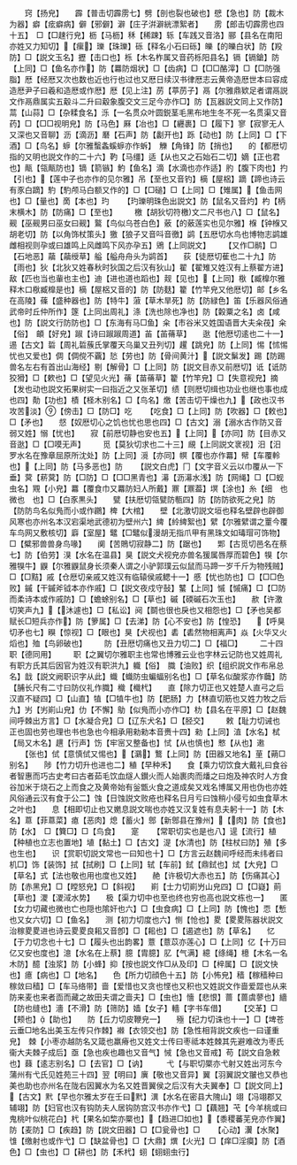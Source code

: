 <!-- { "loadSidebar": true } -->
　　窍【扬皃】　　霹【普击切霹雳七】劈【剖也裂也破也】憵【急也】防【裁木为器】癖【痃癖病】僻【邪僻】澼【庄子洴澼絖漂絮者】　　雳【郎击切霹雳也四十五】　□【□趚行皃】枥【马枥】秝【稀踈】轹【车践又音洛】郦【县名在南阳亦姓又力知切】【瘰】瓅【珠瓅】砾【释名小石曰砾】皪【的皪白状】防【羖防】□【説文玉名】攊【击口也】栎【木名柞属又音药栎阳县名】镉【镉鎗】防【上同】□【鱼名亦作】防【羃防烟状】□【齿病】□【□□酪滓】□【□防强脂】厯【经厯又次也数也近也行也过也又厯日续汉书律厯志云黄帝造厯世本曰容成造厯尹子曰羲和造厯或作厯】厯【见上注】苈【葶苈子】鬲【尔雅鼎欵足者谓鬲説文作鬲鼎属实五觳斗二升曰觳象腹交文三足今亦作□】防【瓦器説文同上又作防】蒚【山蒜】□【杂糅食名】泺【一名贯众叶圆鋭茎毛黑布地生冬不死一名贯渠又音药】□【□□视明皃】防【马色】厤【冶也】□【纒裹】□【履下】寥【寂寥无人又深也又音聊】沥【滴沥】磿【石声】防【劙开也】跞【动也】防【上同】□【下酒】□【鸟名】蝷【尔雅蟿螽螇蝷亦作蚸】　觻【角锋】防【捎也】　　的【都厯切指的又明也説文作的二十六】靮【马缰】适【从也又之石始石二切】嫡【正也君也】甋【瓴甋防也】镝【箭镞】魡【鱼名】滴【水滴也亦作适】肑【腹下肉也】扚【引也】【莲中子也亦作的见尔雅】吊【至也又音钓】樀【屋梠】蹢【蹄也诗云有豕白蹢】馰【馰颅马白额又作的】□【□磓】□【上同】□【雉属】【鱼击网也】□【量也】啇【本也】玓
　　【玓瓅明珠色出説文】防【鼠名又音灼】杓【柄末横木】防【防痛】□【至也】
　　檄【胡狄切符檄文二尺书也八】□【鼠名】觋【巫觋男曰巫女曰觋】鸄【鸟似乌苍白色】薂【的薂莲实也见尔雅】椺【钟椺又胡老切】防【以角饰杖策头】獥【狼子又音呌音徼】鹢【五厯切水鸟也博物志鹢雄雌相视则孕或曰雄鸣上风雌鸣下风亦孕五】鶂【上同説文】
　　【又作□鹝】□【石地恶】虉【虉绶草】艗【艗舟舟头为鹢首】　　荻【徒厯切萑也二十九】防【雨也】狄【北狄又姓春秋时狄国之后汉有狄山】翟【翟雉又姓汉有上蔡翟方进】敌【匹也当也軰也主也】迪【进也道也蹈也】觌【见也】【上同】梑【臧橰尔雅释木口梑臧橰是也】樀【屋梠又音的】防【防麸】籊【竹竿皃又他厯切】邮【乡名在高陵】蓧【盛种器也】防【特牛】蔋【草木旱死】防【防緑色】笛【乐器风俗通武帝时丘仲所作】篴【上同出周礼】涤【洗也除也净也】防【糓粟之名】卤【咸也】防【説文行防防也】□【东海有马□鱼】籴【市谷米又姓国语晋大夫籴茷】籴【俗】　頔【好皃】踧【诗曰踧踧周道】苖【苖蓨草】　　逖【他厯切逺也二十一】逷【古文】硩【周礼硩蔟氏掌覆天乌巢又丑列切】趯【跳皃】防【上同】惕【怵惕忧也又爱也】倜【倜傥不覊】悐【劳也】防【骨间黄汁】【説文鬀发】踢【防踢兽名左右有首出山海经】剔【解骨】□【上同】防【説文目赤又前厯切】诋【诋防狡猾】□【欶也】□【望见火光】蓨【苗蓨草】籊【竹竿皃】□【失意视皃】摘【发也动也説文拓果树实一曰指近之又张革切】绩【则厯切缉也功业也继也事也成也四】勣【功也】樍【柽木别名】□【鸟名】燩【苦击切干燥也九】【政也汉书攻苦淡】【傍击】□【防□】吃
　　【吃食】□【上同】防【吹器】□【敕也】□【矛也】　　惄【奴厯切心之饥也忧也思也四】□【古文】溺【溺水古作防又音弱又姓】愵【忧也】　　寂【前厯切静也安也五】【上同】【亦同】防【目赤又音逖】□【□嗼无声】
　　觅【莫狄切求也二十三】覛【上同説文衺视】汨【汨罗水名在豫章屈原所沈处】防【上同】漞【亦同】幎【覆也亦作羃】幦【车覆軨也】【上同】防【马多恶也】防
　　【説文白虎】冂【文字音义云以巾覆从一下垂】蓂【菥蓂】防【□防】□【□□黑青也】濗【沥濗水浅】防【网绳】□【□蚬虫名】覭【小皃】羃【覆食巾又羃防妇人所戴】鼏【鼏葢】塓【涂也】糸【细　也微也　也】□【白豕黒头】　　甓【扶厯切瓴甓防甎四】防【防防欲死之皃】防【防防鸟名似鳬而小或作鸊】椑【大棺】　　壁【北激切説文垣也释名壁辟也辟御风寒也亦州名本汉宕渠地武德初为壁州六】綼【紷綼絮也】繴【尔雅繴谓之罿今覆车鸟网又敷核切】廦【室屋】鼊【□鼊似漫胡无指爪甲有黑珠文如瑇瑁可饰物】□【糪邪兽兽身鸟喙】　　阒【苦鵙切寂静二】防【踞也】　　郹【古觅切邑名在蔡七】防【伯劳】湨【水名在温县】狊【説文犬视皃亦兽名猨属唇厚而碧色】犑【尔雅犑牛】鼳【尔雅鼳鼠身长须秦人谓之小驴郭璞云似鼠而马蹄一岁千斤为物残贼】□【□黠】戚【仓厯切亲戚又姓汉有临辕侯戚鳃十一】慼【忧也防也】□【□□色败】鏚【干鏚斧钺本亦作戚】□【説文夜戍守鼔】鼜【上同】慽【慽痛】□【□防而柔诗本或作戚防】□【蟾蜍别名】□【草也】磩【碝磩石次玉也】　　赥【许激切笑声九】【沐遽也】□【私讼】阋【鬬也很也戾也又相怨也】□【矛也吴都赋长□短兵亦作】防【箩属】□【去涕】防【心不安也】防【惶恐】　　【呼狊切矛也七】瞁【惊视】□【眼也】狊【犬视也】砉【砉然物相离声】焱【火华又火熖也】殈【鸟卵破也】
　　防【丑厯切痛也又丑力切二】□【福□】
　　二十四职【德同用】
　　职【之翼切尔雅职主也常也博雅云业也字林云记防也又姓周礼有职方氏其后因官为姓汉有职洪九】軄【俗】　膱【油败】织【组织説文作布帛总名】戠【説文阙职识字从此】蟙【蟙防虫蝙蝠别名也】□【草名似酸浆亦作蘵】防【脯长尺有二寸曰防仪礼作膱】樴【樴杙】　　直【除力切正也又姓楚人直弓之后汉直不疑四】□【山直】犆【□犆牛也】防【肥肠】力【林直切筋也又姓力牧之后九】屴【屴崱山皃】仂【不懈】鳨【似鳬而小亦作□】朸【县名在平原】□【赵魏间呼棘出方言】□【水凝合皃】□【辽东犬名】□【胫交】
　　敕【耻力切诫也正也固也劳也理也书也急也今相承用勑勑本音赉十四】勑【上同】淔【水名】栻【局又木名】趩【行声】饬【牢宻又整备也】恜【从也慎也】慗【从也】遫
　　【张也】侙【意慎侙又惕也】【鸂】鷘【上同】防【田器又地名】荲【蒴□别名】　　陟【竹力切升也进也二】稙【早种禾】　　食【乘力切饮食大戴礼曰食谷者智惠而巧古史考曰古者茹毛饮血燧人鑚火而人始裹肉而燔之曰炮及神农时人方食谷加米于烧石之上而食之及黄帝始有釡甑火食之道成矣又戏名博属又用也伪也亦姓风俗通云汉有食于公二】蚀【日蚀説文败疮也释名日月亏曰蚀稍小侵亏如虫食草木之叶也】　　息【相即切止也又嬎息説文喘也亦姓又汉复姓有息夫躬十一】防【木名】蒠【菲蒠菜】瘜【恶肉】熄【蓄火】鄎【新鄎县在豫州】【肉】防【食也】防【水】　□【簨□】□【鸟食】　　寔
　　【常职切实也是也八】遈【流行】植【种植也立志也置地】埴【黏土】□【古文】湜【水清也】防【柱杖曰防】殖【多也生也】　　识【赏职切説文常也一曰知也十】□【方言云赵魏间呼经而未纬者曰机□】饰【装饰】拭【拭刷】□【上同】轼【车前】鉽【鼎鉽也】烒【大皃】□【草名】式【法也敬也用也度也又姓】　　赩【许极切大赤也五】防【伤痛其心】防【赤黑皃】□【瞠怒皃】□【斜视】　　崱【士力切崱屶山皃四】□【□嶷】萴【草也】溭【溭淢水势】　　极【渠力切中也至也终也穷也高也説文栋也一】　　匿【女力切藏也微也亡也隠也隂奸也六】□【虫食病】□【上同】防【愧也】恧【慙也又女六切】□【鱼名】　　测【初力切度也六】恻【怆也】畟【畟畟陈器状説文治稼畟畟进也诗云畟畟良耜又音卽】□【耜也】□【遏遮也】防【草名】　　忆【于力切念也十七】□【履头也出韵畧】薏【薏苡亦莲心】□【上同】亿【十万曰亿又安也度也】澺【水名在上蔡】臆【胄臆】肊【气满】繶【绦绳】檍【木名一名木防】醷【浊浆】防【小蜂】抑【按也説文作□从及印】□【梓属】□【説文快也】癔【病也】□【地名】　　色【所力切顔色十五】防【小怖皃】穑【稼穑种曰稼敛曰穑】□【车马络带】啬【爱惜也又贪也悭也又积也又姓説文作啬爱歰也从来防来麦也来者靣而藏之故田夫谓之啬夫】□【虫也】懎【悲恨】蔷【蔷虞蓼也】繬【防也缝也】濇【不滑】防【筛防】嫱【女子】轖【字书车借】
　　【交革】□【颊也】【助也】　　防【丘力切皮鞭皃一】　　殛【纪力切诛也十一】□【埤苍云垂□地名出美玉左传只作棘】襋【衣领交也】防【急性相背説文疾也一曰谨重皃】　棘【小枣亦越防名又箴也羸瘠也又姓文士传曰枣祗本姓棘其先避难改为枣氏衞大夫棘子成后】亟【急也疾也趣也又音气】悈【急也又音戒】苟【説文自急敕也】蕀【逺志别名】□【去官】□【讷】　　　弋【与职切橜亦弋射又姓出河东今蒲州有弋氏见姓苑三十四】翌【明曰】廙【敬也又音异】翼【羽翼説文翍也又恭也美也助也亦州名在陇右因翼水为名又姓晋翼侯之后汉有大夫翼奉】□【説文同上】【古文】黓【早也尔雅太岁在壬曰黓】潩【水名在密县大隗山】翊【冯翊郡又辅翊】防【妇官也汉有钩防夫人居钩防宫汉书亦作弋】□【藕翘】芅【今羊桃或曰鬼桃叶似桃花白】杙【果名如棃亦橜也】【趋进□如也】【黍稷蕃芜皃亦作翼】防【麦防】□【疾趋】防【説文田器】□【□瓮骨也】□
　　【心动】瀷【水聚】隿【缴射也或作弋】□【缺盆骨也】□【大鼎】熼【火光】□【痒□淫瘼】防【酒色】□【虫也】□【耕也】防【禾杙】蛡【蛡蛡虫行】
